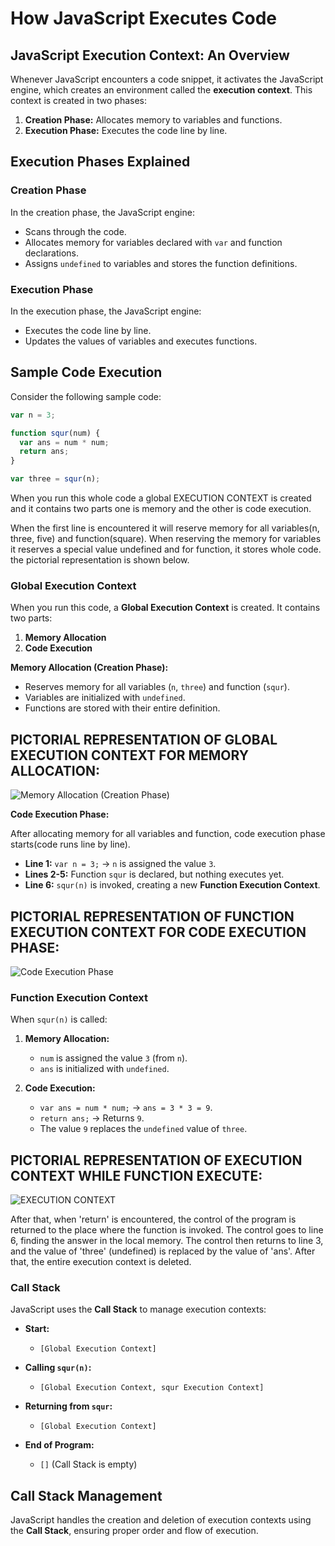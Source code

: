# How JavaScript Executes Code

## JavaScript Execution Context: An Overview

Whenever JavaScript encounters a code snippet, it activates the JavaScript engine, which creates an environment called the **execution context**. This context is created in two phases:

1. **Creation Phase:** Allocates memory to variables and functions.
2. **Execution Phase:** Executes the code line by line.

## Execution Phases Explained

### Creation Phase

In the creation phase, the JavaScript engine:

- Scans through the code.
- Allocates memory for variables declared with `var` and function declarations.
- Assigns `undefined` to variables and stores the function definitions.

### Execution Phase

In the execution phase, the JavaScript engine:

- Executes the code line by line.
- Updates the values of variables and executes functions.

## Sample Code Execution

Consider the following sample code:

```javascript
var n = 3;

function squr(num) {
  var ans = num * num;
  return ans;
}

var three = squr(n);
```

When you run this whole code a global EXECUTION CONTEXT is created and it contains two parts one is memory and the other is code execution.

When the first line is encountered it will reserve memory for all variables(n, three, five) and function(square). When reserving the memory for variables it reserves a special value undefined and for function, it stores whole code. the pictorial representation is shown below.

### Global Execution Context

When you run this code, a **Global Execution Context** is created. It contains two parts:

1. **Memory Allocation**
2. **Code Execution**

**Memory Allocation (Creation Phase):**

- Reserves memory for all variables (`n`, `three`) and function (`squr`).
- Variables are initialized with `undefined`.
- Functions are stored with their entire definition.

## PICTORIAL REPRESENTATION OF GLOBAL EXECUTION CONTEXT FOR MEMORY ALLOCATION:

![Memory Allocation (Creation Phase)](https://dev-to-uploads.s3.amazonaws.com/uploads/articles/f20nbmrkhsxkz4xfr8p3.jpg)

**Code Execution Phase:**

After allocating memory for all variables and function, code execution phase starts(code runs line by line).

- **Line 1:** `var n = 3;` → `n` is assigned the value `3`.
- **Lines 2-5:** Function `squr` is declared, but nothing executes yet.
- **Line 6:** `squr(n)` is invoked, creating a new **Function Execution Context**.

## PICTORIAL REPRESENTATION OF FUNCTION EXECUTION CONTEXT FOR CODE EXECUTION PHASE:

![Code Execution Phase](https://dev-to-uploads.s3.amazonaws.com/uploads/articles/wxiwujevr9w8ifyckwsp.jpg)

### Function Execution Context

When `squr(n)` is called:

1. **Memory Allocation:**

   - `num` is assigned the value `3` (from `n`).
   - `ans` is initialized with `undefined`.

2. **Code Execution:**
   - `var ans = num * num;` → `ans = 3 * 3 = 9`.
   - `return ans;` → Returns `9`.
   - The value `9` replaces the `undefined` value of `three`.

## PICTORIAL REPRESENTATION OF EXECUTION CONTEXT WHILE FUNCTION EXECUTE:

![EXECUTION CONTEXT](https://dev-to-uploads.s3.amazonaws.com/uploads/articles/nzo5eqt5zkqh5cd52fv9.jpg)

After that, when 'return' is encountered, the control of the program is returned to the place where the function is invoked. The control goes to line 6, finding the answer in the local memory. The control then returns to line 3, and the value of 'three' (undefined) is replaced by the value of 'ans'. After that, the entire execution context is deleted.

### Call Stack

JavaScript uses the **Call Stack** to manage execution contexts:

- **Start:**

  - `[Global Execution Context]`

- **Calling `squr(n)`:**

  - `[Global Execution Context, squr Execution Context]`

- **Returning from `squr`:**

  - `[Global Execution Context]`

- **End of Program:**
  - `[]` (Call Stack is empty)

## Call Stack Management

JavaScript handles the creation and deletion of execution contexts using the **Call Stack**, ensuring proper order and flow of execution.
